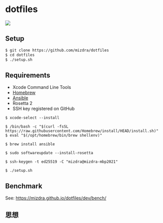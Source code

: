 # dotfiles
![](https://github.com/mizdra/dotfiles/workflows/macos-ci/badge.svg)


## Setup
```bash
$ git clone https://github.com/mizdra/dotfiles
$ cd dotfiles
$ ./setup.sh
```

## Requirements
- Xcode Command Line Tools
- [Homebrew](https://brew.sh/index_ja)
- [Ansible](https://docs.ansible.com/ansible/latest/installation_guide/intro_installation.html)
- Rosetta 2
- SSH key registered on GitHub

```console
$ xcode-select --install

$ /bin/bash -c "$(curl -fsSL https://raw.githubusercontent.com/Homebrew/install/HEAD/install.sh)"
$ eval "$(/opt/homebrew/bin/brew shellenv)"

$ brew install ansible

$ sudo softwareupdate --install-rosetta

$ ssh-keygen -t ed25519 -C "mizdra@mizdra-mbp2021"

$ ./setup.sh
```

## Benchmark
See: https://mizdra.github.io/dotfiles/dev/bench/

## 思想
